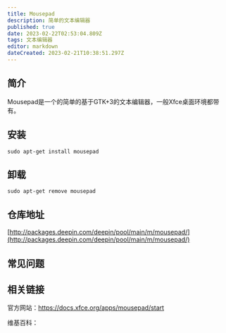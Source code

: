 ```yaml
---
title: Mousepad
description: 简单的文本编辑器
published: true
date: 2023-02-22T02:53:04.809Z
tags: 文本编辑器
editor: markdown
dateCreated: 2023-02-21T10:38:51.297Z
---
```


## 简介

Mousepad是一个的简单的基于GTK+3的文本编辑器，一般Xfce桌面环境都带有。

## 安装

`sudo apt-get install mousepad`

## 卸载

`sudo apt-get remove mousepad`

## 仓库地址

[http://packages.deepin.com/deepin/pool/main/m/mousepad/](http://packages.deepin.com/deepin/pool/main/m/mousepad/)

## 常见问题

## 相关链接
官方网站：https://docs.xfce.org/apps/mousepad/start

维基百科：